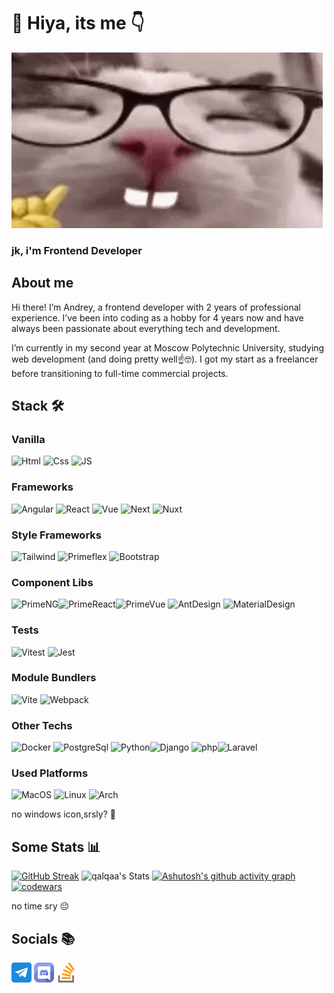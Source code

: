 # 👋 Hiya, its me 👇

[![funny-cat](assets/nerd-nerd-cat.gif)](https://qalqa.netlify.app/)

### jk, i'm Frontend Developer

## About me

<p style="max-width: 600px">
Hi there! I’m Andrey, a frontend developer with 2 years of professional experience. I’ve been into coding as a hobby for 4 years now and have always been passionate about everything tech and development.
</p>
<p style="max-width: 600px">
I’m currently in my second year at Moscow Polytechnic University, studying web development (and doing pretty well☝️🤓). I got my start as a freelancer before transitioning to full-time commercial projects.
</p>

## Stack 🛠️

### Vanilla

![Html](https://img.shields.io/badge/-html-201c2c?style=for-the-badge&logo=html5) ![Css](https://img.shields.io/badge/-css-201c2c?style=for-the-badge&logo=CSS3) ![JS](https://img.shields.io/badge/-JS-201c2c?style=for-the-badge&logo=javascript)

### Frameworks

![Angular](https://img.shields.io/badge/-Angular-201c2c?style=for-the-badge&logo=angular) ![React](https://img.shields.io/badge/-react-201c2c?style=for-the-badge&logo=react) ![Vue](https://img.shields.io/badge/-vue-201c2c?style=for-the-badge&logo=vue.js) ![Next](https://img.shields.io/badge/-Next-201c2c?style=for-the-badge&logo=Next.js) ![Nuxt](https://img.shields.io/badge/-Nuxt-201c2c?style=for-the-badge&logo=nuxt.js)

### Style Frameworks

![Tailwind](https://img.shields.io/badge/-tailwind-201c2c?style=for-the-badge&logo=tailwindcss) ![Primeflex](https://img.shields.io/badge/-primeflex-201c2c?style=for-the-badge&logo=primefaces) ![Bootstrap](https://img.shields.io/badge/-Boostrap-201c2c?style=for-the-badge&logo=bootstrap)

### Component Libs

![PrimeNG](https://img.shields.io/badge/-primeng-201c2c?style=for-the-badge&logo=primeng)![PrimeReact](https://img.shields.io/badge/-PrimeReact-201c2c?style=for-the-badge&logo=PrimeReact)![PrimeVue](https://img.shields.io/badge/-PrimeVue-201c2c?style=for-the-badge&logo=primevue) ![AntDesign](https://img.shields.io/badge/-Ant_Design-201c2c?style=for-the-badge&logo=antdesign) ![MaterialDesign](https://img.shields.io/badge/-Material_design-201c2c?style=for-the-badge&logo=materialdesign)

### Tests

![Vitest](https://img.shields.io/badge/-Vitest-201c2c?style=for-the-badge&logo=vitest) ![Jest](https://img.shields.io/badge/-jest-201c2c?style=for-the-badge&logo=jest)

### Module Bundlers

![Vite](https://img.shields.io/badge/-Vite-201c2c?style=for-the-badge&logo=vite) ![Webpack](https://img.shields.io/badge/-Webpack-201c2c?style=for-the-badge&logo=Webpack)

### Other Techs

![Docker](https://img.shields.io/badge/-Docker-201c2c?style=for-the-badge&logo=Docker) ![PostgreSql](https://img.shields.io/badge/-PostgreSql-201c2c?style=for-the-badge&logo=Postgresql) ![Python](https://img.shields.io/badge/-python-201c2c?style=for-the-badge&logo=python)![Django](https://img.shields.io/badge/-Django-201c2c?style=for-the-badge&logo=Django) ![php](https://img.shields.io/badge/-php-201c2c?style=for-the-badge&logo=php)![Laravel](https://img.shields.io/badge/-Laravel-201c2c?style=for-the-badge&logo=Laravel)

### Used Platforms

![MacOS](https://img.shields.io/badge/-Macos-201c2c?style=for-the-badge&logo=apple) ![Linux](https://img.shields.io/badge/-Ubuntu-201c2c?style=for-the-badge&logo=ubuntu) ![Arch](https://img.shields.io/badge/-Arch-201c2c?style=for-the-badge&logo=ArchLinux)

no windows icon,srsly? 🫠

## Some Stats 📊

[![GitHub Streak](https://github-readme-streak-stats.entelecheia.me?user=qalqaa&theme=catppuccin-mocha&hide_border=true&date_format=j%20M%5B%20Y%5D&card_width=280&hide_longest_streak=true&hide_total_contributions=true)](https://git.io/streak-stats)
![qalqaa's Stats](https://github-readme-stats.vercel.app/api?username=qalqaa&theme=catppuccin_mocha&show_icons=true&hide_border=true&count_private=true) 
[![Ashutosh's github activity graph](https://github-readme-activity-graph.vercel.app/graph?username=qalqaa&bg_color=1e1e2e&color=cba6f7&line=94e2d5&point=cba6f7&radius=5&area=true&hide_border=true&grid=false&days=20)](https://github.com/ashutosh00710/github-readme-activity-graph)
[![codewars](https://www.codewars.com/users/qalqa/badges/large)](https://www.codewars.com/users/qalqa) 

no time sry 😔

## Socials 📚

<a href='https://t.me/qalqaa'><img src='assets/telegram.png' width='32px' alt='telegram-link'></img></a> <a href='https://discord.com/users/qalqa'><img src='assets/discord.png' width='32px' alt='telegram-link'></img></a> <a href='https://www.stackoverflow.com/users/28464959/qalqa'><img src='assets/stack-overflow.png' width='32px' alt='telegram-link'></img></a>
